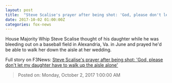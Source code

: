 ```yaml
---
layout: post
title:  "Steve Scalise's prayer after being shot: 'God, please don't let my daughter have to walk up the aisle alone'"
date: 2017-10-02 01:00:00Z
categories: fox-news
---
```


House Majority Whip Steve Scalise thought of his daughter while he was bleeding out on a baseball field in Alexandria, Va. in June and prayed he'd be able to walk her down the aisle at her wedding.


Full story on F3News: [Steve Scalise's prayer after being shot: 'God, please don't let my daughter have to walk up the aisle alone'](http://www.f3nws.com/n/ZgZaRF)

> Posted on: Monday, October 2, 2017 1:00:00 AM
